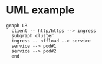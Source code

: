 # UML example

```mermaid
graph LR
  client -- http/https --> ingress
  subgraph cluster
  ingress -- offload --> service
  service --> pod#1
  service --> pod#2
  end

```